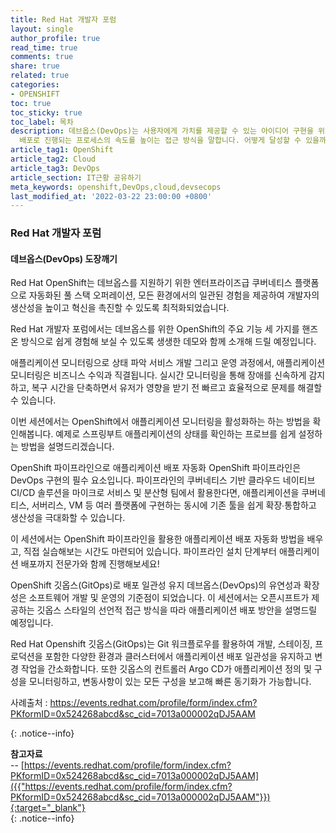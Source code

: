 ```yaml
---
title: Red Hat 개발자 포럼 
layout: single
author_profile: true
read_time: true
comments: true
share: true
related: true
categories:
- OPENSHIFT
toc: true
toc_sticky: true
toc_label: 목차
description: 데브옵스(DevOps)는 사용자에게 가치를 제공할 수 있는 아이디어 구현을 위해 운영 환경에서 개발, 
  배포로 진행되는 프로세스의 속도를 높이는 접근 방식을 말합니다. 어떻게 달성할 수 있을까요?
article_tag1: OpenShift
article_tag2: Cloud
article_tag3: DevOps
article_section: IT근황 공유하기
meta_keywords: openshift,DevOps,cloud,devsecops
last_modified_at: '2022-03-22 23:00:00 +0800'
---
```



### Red Hat 개발자 포럼 
#### 데브옵스(DevOps) 도장깨기 

Red Hat OpenShift는 데브옵스를 지원하기 위한 엔터프라이즈급 쿠버네티스 플랫폼으로 자동화된 풀 스택 오퍼레이션, 모든 환경에서의 일관된 경험을 제공하여 개발자의 생산성을 높이고 혁신을 촉진할 수 있도록 최적화되었습니다.

Red Hat 개발자 포럼에서는 데브옵스를 위한 OpenShift의 주요 기능 세 가지를 핸즈온 방식으로 쉽게 경험해 보실 수 있도록 생생한 데모와 함께 소개해 드릴 예정입니다.

애플리케이션 모니터링으로 상태 파악 
서비스 개발 그리고 운영 과정에서, 애플리케이션 모니터링은 비즈니스 수익과 직결됩니다. 실시간 모니터링을 통해 장애를 신속하게 감지하고, 복구 시간을 단축하면서 유저가 영향을 받기 전 빠르고 효율적으로 문제를 해결할 수 있습니다.

이번 세션에서는 OpenShift에서 애플리케이션 모니터링을 활성화하는 하는 방법을 확인해봅니다. 예제로 스프링부트 애플리케이션의 상태를 확인하는 프로브를 쉽게 설정하는 방법을 설명드리겠습니다.

OpenShift 파이프라인으로 애플리케이션 배포 자동화
OpenShift 파이프라인은 DevOps 구현의 필수 요소입니다. 파이프라인의 쿠버네티스 기반 클라우드 네이티브 CI/CD 솔루션을 마이크로 서비스 및 분산형 팀에서 활용한다면, 애플리케이션을 쿠버네티스, 서버리스, VM 등 여러 플랫폼에 구현하는 동시에 기존 툴을 쉽게 확장∙통합하고 생산성을 극대화할 수 있습니다.

이 세션에서는 OpenShift 파이프라인을 활용한 애플리케이션 배포 자동화 방법을 배우고, 직접 실습해보는 시간도 마련되어 있습니다. 파이프라인 설치 단계부터 애플리케이션 배포까지 전문가와 함께 진행해보세요!

OpenShift 깃옵스(GitOps)로 배포 일관성 유지
데브옵스(DevOps)의 유연성과 확장성은 소프트웨어 개발 및 운영의 기준점이 되었습니다.
이 세션에서는 오픈시프트가 제공하는 깃옵스 스타일의 선언적 접근 방식을 따라 애플리케이션 배포 방안을 설명드릴 예정입니다.

Red Hat Openshift 깃옵스(GitOps)는 Git 워크플로우를 활용하여 개발, 스테이징, 프로덕션을 포함한 다양한 환경과 클러스터에서 애플리케이션 배포 일관성을 유지하고 변경 작업을 간소화합니다. 또한 깃옵스의 컨트롤러 Argo CD가 애플리케이션 정의 및 구성을 모니터링하고, 변동사항이 있는 모든 구성을 보고해 빠른 동기화가 가능합니다.



사례출처 : https://events.redhat.com/profile/form/index.cfm?PKformID=0x524268abcd&sc_cid=7013a000002qDJ5AAM

{: .notice--info}

**참고자료** <br>
-- [https://events.redhat.com/profile/form/index.cfm?PKformID=0x524268abcd&sc_cid=7013a000002qDJ5AAM]({{"https://events.redhat.com/profile/form/index.cfm?PKformID=0x524268abcd&sc_cid=7013a000002qDJ5AAM"}}){:target="_blank"} <br>
{: .notice--info}


